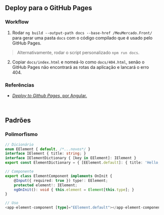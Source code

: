 ## Deploy para o GitHub Pages

### Workflow
1. Rodar `ng build --output-path docs --base-href /MeuMercado.Front/` para gerar uma pasta `docs` com o código compilado que é usado pelo GitHub Pages.
> Alternativamente, rodar o script personalizado `npm run docs`.
2. Copiar `docs/index.html` e nomeá-lo como `docs/404.html`, senão o GitHub Pages não encontrará as rotas da aplicação e lancará o erro 404.

### Referências
- [_Deploy to Github Pages_, por Angular.](https://angular.io/guide/deployment#deploy-to-github-pages)

<br>

## Padrões

### Polimorfismo
```ts
// Dicionário
enum EElement { default, /*...novos*/ }
interface IElement { title: string; }
interface IElementDictionary { [key in EElement]: IElement }
export const ElementDictionary = { [EElement.default]: { title: 'Hello, World!' }, /*...novos*/ };

// Componente
export class ElementComponent implements OnInit {
    @Input({ required: true }) type!: EElement;
    protected element!: IElement;
    ngOnInit(): void { this.element = Element[this.type]; }
}

// Uso
<app-element-component [type]="EElement.default"></app-element-component>

```